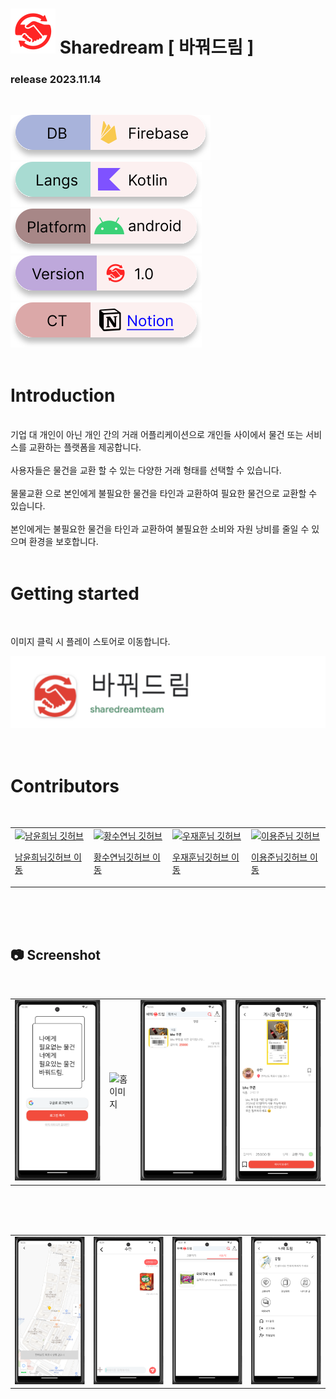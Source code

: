 # ![](https://raw.githubusercontent.com/nbclastprojec/ShareDream/654bf737eb474d52e7d0fc4d08302b7399a28834/ReadmeImg/appIcon.svg) Sharedream [ 바꿔드림 ]
### release 2023.11.14
<br>

![](https://raw.githubusercontent.com/nbclastprojec/ShareDream/c59e74e759f2e734f3d899948d3a5bb940e55f3f/ReadmeImg/DB.svg)![](https://raw.githubusercontent.com/nbclastprojec/ShareDream/c59e74e759f2e734f3d899948d3a5bb940e55f3f/ReadmeImg/Langs.svg)![](https://raw.githubusercontent.com/nbclastprojec/ShareDream/c59e74e759f2e734f3d899948d3a5bb940e55f3f/ReadmeImg/platform.svg)![](https://raw.githubusercontent.com/nbclastprojec/ShareDream/ec6dd2851b6dd9f4e3adec1e2bf967d6b773db5d/ReadmeImg/version3.svg)<!-- 링크 추가하기 -->
[![](https://raw.githubusercontent.com/nbclastprojec/ShareDream/c59e74e759f2e734f3d899948d3a5bb940e55f3f/ReadmeImg/Notion.svg)](https://www.notion.so/acaa5240dafa4b16bdf53d40deac8061)
<br><br>

# Introduction
<br>
기업 대 개인이 아닌 개인 간의 거래 어플리케이션으로 개인들 사이에서 물건 또는 서비스를 교환하는 플랫폼을 제공합니다.
<br><br>
사용자들은 물건을 교환 할 수 있는 다양한 거래 형태를 선택할 수 있습니다.
<br><br>
물물교환 으로 본인에게 불필요한 물건을 타인과 교환하여 필요한 물건으로 교환할 수 있습니다.
<br><br>
본인에게는 불필요한 물건을 타인과 교환하여 불필요한 소비와 자원 낭비를 줄일 수 있으며 환경을 보호합니다.
<br><br>

# Getting started
<br>

이미지 클릭 시 플레이 스토어로 이동합니다.
<br>

[![](https://raw.githubusercontent.com/nbclastprojec/ShareDream/43cff170db79d09d3c9f63aff727592b531cc937/ReadmeImg/playstoreAppLink2.svg)](https://play.google.com/store/apps/details?id=com.dreamteam.sharedream)
<br><br><br>

# Contributors
<br>

<table>
  <tr>
    <td>
  <a href="https://github.com/yoonhee-nam">
      <img src = "https://avatars.githubusercontent.com/u/126261375?v=4(https://github.com/yoonhee-nam" alt="남윤희님 깃허브" title="깃허브로 이동" width="150" height="150">
    <p>남윤희님<a href="https://github.com/yoonhee-nam">깃허브 이동</a></p>
  </a>
      </td>
    <td>
    <a href="https://github.com/suuen">
      <img src = "https://avatars.githubusercontent.com/u/75050483?v=4(https://github.com/suuen" alt="황수연님 깃허브" title="깃허브로 이동" width="150" height="150" >
    <p>황수연님<a href="https://github.com/suuen">깃허브 이동</a></p>
  </a>
      </td>
        <td>
    <a href="https://github.com/1231234qr312">
      <img src = "https://avatars.githubusercontent.com/u/137616115?v=4(https://github.com/1231234qr312" alt="우재훈님 깃허브" title="깃허브로 이동" width="150" height="150" >
    <p>우재훈님<a href="https://github.com/1231234qr312">깃허브 이동</a></p>
  </a>
      </td>
            <td>
    <a href="https://github.com/dydrkfl078">
      <img src = "https://avatars.githubusercontent.com/u/134401368?v=4(https://github.com/dydrkfl078" alt="이용준님 깃허브" title="깃허브로 이동" width="150" height="150" >
    <p>이용준님<a href="https://github.com/dydrkfl078">깃허브 이동</a></p>
  </a>
      </td>
    </tr>
</table>
<br>
<br>
<br>

## 📷 Screenshot
<br>
<table style="border-spacing: 20px;">
  <tr>
    <td>
      <img src=https://raw.githubusercontent.com/nbclastprojec/ShareDream/18989713ffe0da0b653fd774a0f09517fee5af89/ReadmeImg/ScreenshotImg/%EB%A1%9C%EA%B7%B8%EC%9D%B8%201.svg alt="로그인 이미지">
    </td>
    <td>
         <img src=https://raw.githubusercontent.com/nbclastprojec/ShareDream/18989713ffe0da0b653fd774a0f09517fee5af89/ReadmeImg/ScreenshotImg/%ED%99%88%201.svg alt="홈 이미지">
    </td>
    <td>
         <img src=https://raw.githubusercontent.com/nbclastprojec/ShareDream/18989713ffe0da0b653fd774a0f09517fee5af89/ReadmeImg/ScreenshotImg/%EA%B2%8C%EC%8B%9C%EA%B8%80%EA%B2%80%EC%83%89%201.svg alt="검색 이미지">
    </td>
    <td>
      <img src = https://raw.githubusercontent.com/nbclastprojec/ShareDream/18989713ffe0da0b653fd774a0f09517fee5af89/ReadmeImg/ScreenshotImg/%EB%94%94%ED%85%8C%EC%9D%BC%201.svg alt="디테일 이미지">
    </td>
  </tr>
</table>
<br><br><br>

<table style="border-spacing: 20px;">
  <tr>
    <td>
      <img src=https://raw.githubusercontent.com/nbclastprojec/ShareDream/18989713ffe0da0b653fd774a0f09517fee5af89/ReadmeImg/ScreenshotImg/%EA%B1%B0%EB%9E%98%EC%9E%A5%EC%86%8C%201.svg alt="거래장소 이미지">
    </td>
    <td>
         <img src=https://raw.githubusercontent.com/nbclastprojec/ShareDream/18989713ffe0da0b653fd774a0f09517fee5af89/ReadmeImg/ScreenshotImg/%EC%B1%84%ED%8C%85%201.svg alt="채팅 이미지">
    </td>
    <td>
         <img src=https://raw.githubusercontent.com/nbclastprojec/ShareDream/18989713ffe0da0b653fd774a0f09517fee5af89/ReadmeImg/ScreenshotImg/%EB%82%B4%EC%86%8C%EC%8B%9D%201.svg alt="내소식 이미">
    </td>
    <td>
      <img src = https://raw.githubusercontent.com/nbclastprojec/ShareDream/18989713ffe0da0b653fd774a0f09517fee5af89/ReadmeImg/ScreenshotImg/%EB%A7%88%EC%9D%B4%ED%8E%98%EC%9D%B4%EC%A7%80%201.svg alt="마이페이지 이미지">
    </td>
  </tr>
</table>
